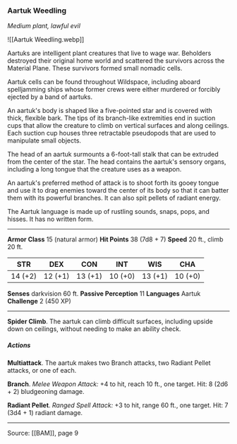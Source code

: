 ### Aartuk Weedling
_Medium plant, lawful evil_

![[Aartuk Weedling.webp]]

Aartuks are intelligent plant creatures that live to wage war. Beholders destroyed their original home world and scattered the survivors across the Material Plane. These survivors formed small nomadic cells.

Aartuk cells can be found throughout Wildspace, including aboard spelljamming ships whose former crews were either murdered or forcibly ejected by a band of aartuks.

An aartuk's body is shaped like a five-pointed star and is covered with thick, flexible bark. The tips of its branch-like extremities end in suction cups that allow the creature to climb on vertical surfaces and along ceilings. Each suction cup houses three retractable pseudopods that are used to manipulate small objects.

The head of an aartuk surmounts a 6-foot-tall stalk that can be extruded from the center of the star. The head contains the aartuk's sensory organs, including a long tongue that the creature uses as a weapon.

An aartuk's preferred method of attack is to shoot forth its gooey tongue and use it to drag enemies toward the center of its body so that it can batter them with its powerful branches. It can also spit pellets of radiant energy.

The Aartuk language is made up of rustling sounds, snaps, pops, and hisses. It has no written form.




---

**Armor Class** 15 (natural armor)
**Hit Points** 38 (7d8 + 7)
**Speed** 20 ft., climb 20 ft.

| STR     | DEX     | CON     | INT     | WIS     | CHA     |
|---------|---------|---------|---------|---------|---------|
| 14 (+2) | 12 (+1) | 13 (+1) | 10 (+0) | 13 (+1) | 10 (+0) |

**Senses** darkvision 60 ft.
**Passive Perception** 11
**Languages** Aartuk
**Challenge** 2 (450 XP)

---

**Spider Climb**. The aartuk can climb difficult surfaces, including upside down on ceilings, without needing to make an ability check.

##### Actions
**Multiattack**. The aartuk makes two Branch attacks, two Radiant Pellet attacks, or one of each.

**Branch**. _Melee Weapon Attack:_ +4 to hit, reach 10 ft., one target. Hit: 8 (2d6 + 2) bludgeoning damage.

**Radiant Pellet**. _Ranged Spell Attack:_ +3 to hit, range 60 ft., one target. Hit: 7 (3d4 + 1) radiant damage.


---

Source: [[BAM]], page 9